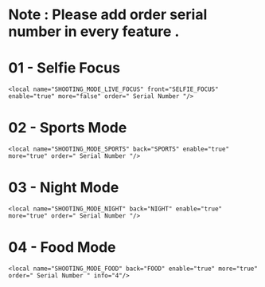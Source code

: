 # Note : Please add order serial number in every feature .


# 01 - Selfie Focus 

    <local name="SHOOTING_MODE_LIVE_FOCUS" front="SELFIE_FOCUS" enable="true" more="false" order=" Serial Number "/>

# 02 - Sports Mode 
    
    <local name="SHOOTING_MODE_SPORTS" back="SPORTS" enable="true" more="true" order=" Serial Number "/>

# 03 - Night Mode

    <local name="SHOOTING_MODE_NIGHT" back="NIGHT" enable="true" more="true" order=" Serial Number "/>

# 04 - Food Mode 

    <local name="SHOOTING_MODE_FOOD" back="FOOD" enable="true" more="true" order=" Serial Number " info="4"/>
